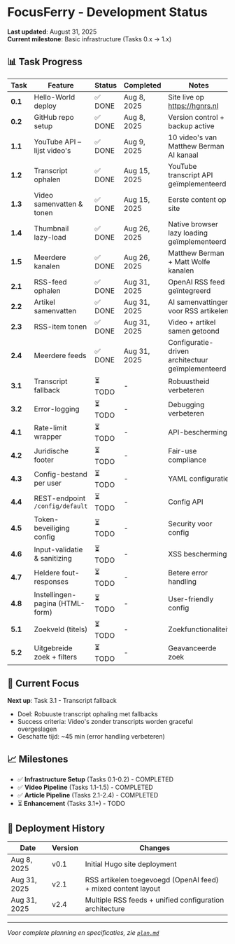 # FocusFerry - Development Status

**Last updated**: August 31, 2025  
**Current milestone**: Basic infrastructure (Tasks 0.x → 1.x)

## 📊 Task Progress

| Task | Feature | Status | Completed | Notes |
|------|---------|--------|-----------|-------|
| **0.1** | Hello-World deploy | ✅ DONE | Aug 8, 2025 | Site live op https://hgnrs.nl |
| **0.2** | GitHub repo setup | ✅ DONE | Aug 8, 2025 | Version control + backup active |
| **1.1** | YouTube API – lijst video's | ✅ DONE | Aug 9, 2025 | 10 video's van Matthew Berman AI kanaal |
| **1.2** | Transcript ophalen | ✅ DONE | Aug 15, 2025 | YouTube transcript API geïmplementeerd |
| **1.3** | Video samenvatten & tonen | ✅ DONE | Aug 15, 2025 | Eerste content op site |
| **1.4** | Thumbnail lazy-load | ✅ DONE | Aug 26, 2025 | Native browser lazy loading geïmplementeerd |
| **1.5** | Meerdere kanalen | ✅ DONE | Aug 26, 2025 | Matthew Berman + Matt Wolfe kanalen |
| **2.1** | RSS-feed ophalen | ✅ DONE | Aug 31, 2025 | OpenAI RSS feed geïntegreerd |
| **2.2** | Artikel samenvatten | ✅ DONE | Aug 31, 2025 | AI samenvattingen voor RSS artikelen |
| **2.3** | RSS-item tonen | ✅ DONE | Aug 31, 2025 | Video + artikel samen getoond |
| **2.4** | Meerdere feeds | ✅ DONE | Aug 31, 2025 | Configuratie-driven architectuur geïmplementeerd |
| **3.1** | Transcript fallback | ⏳ TODO | - | Robuustheid verbeteren |
| **3.2** | Error-logging | ⏳ TODO | - | Debugging verbeteren |
| **4.1** | Rate-limit wrapper | ⏳ TODO | - | API-bescherming |
| **4.2** | Juridische footer | ⏳ TODO | - | Fair-use compliance |
| **4.3** | Config-bestand per user | ⏳ TODO | - | YAML configuratie |
| **4.4** | REST-endpoint `/config/default` | ⏳ TODO | - | Config API |
| **4.5** | Token-beveiliging config | ⏳ TODO | - | Security voor config |
| **4.6** | Input-validatie & sanitizing | ⏳ TODO | - | XSS bescherming |
| **4.7** | Heldere fout-responses | ⏳ TODO | - | Betere error handling |
| **4.8** | Instellingen-pagina (HTML-form) | ⏳ TODO | - | User-friendly config |
| **5.1** | Zoekveld (titels) | ⏳ TODO | - | Zoekfunctionaliteit |
| **5.2** | Uitgebreide zoek + filters | ⏳ TODO | - | Geavanceerde zoek |

## 🎯 Current Focus

**Next up**: Task 3.1 - Transcript fallback
- Doel: Robuuste transcript ophaling met fallbacks
- Success criteria: Video's zonder transcripts worden graceful overgeslagen
- Geschatte tijd: ~45 min (error handling verbeteren)

## 📈 Milestones

- ✅ **Infrastructure Setup** (Tasks 0.1-0.2) - COMPLETED
- ✅ **Video Pipeline** (Tasks 1.1-1.5) - COMPLETED  
- ✅ **Article Pipeline** (Tasks 2.1-2.4) - COMPLETED
- ⏳ **Enhancement** (Tasks 3.1+) - TODO

## 🚀 Deployment History

| Date | Version | Changes |
|------|---------|---------|
| Aug 8, 2025 | v0.1 | Initial Hugo site deployment |
| Aug 31, 2025 | v2.1 | RSS artikelen toegevoegd (OpenAI feed) + mixed content layout |
| Aug 31, 2025 | v2.4 | Multiple RSS feeds + unified configuration architecture |

---

*Voor complete planning en specificaties, zie [`plan.md`](plan.md)*
